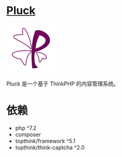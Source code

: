 # [Pluck](https://github.com/chenshenchao/pluck)

![Logo](https://raw.githubusercontent.com/chenshenchao/pluck/master/logo.png)

Pluck 是一个基于 ThinkPHP 的内容管理系统。

# 依赖
- php ^7.2
- composer
- topthink/framework ^5.1
- topthink/think-captcha ^2.0